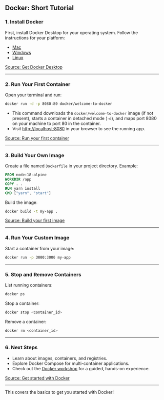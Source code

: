 ## Docker: Short Tutorial

### 1. Install Docker

First, install Docker Desktop for your operating system. Follow the instructions for your platform:
- [Mac](https://docs.docker.com/desktop/setup/install/mac-install)
- [Windows](https://docs.docker.com/desktop/setup/install/windows-install)
- [Linux](https://docs.docker.com/desktop/setup/install/linux/)

[Source: Get Docker Desktop](https://docs.docker.com/get-started/introduction/get-docker-desktop/)

---

### 2. Run Your First Container

Open your terminal and run:

```bash
docker run -d -p 8080:80 docker/welcome-to-docker
```

- This command downloads the `docker/welcome-to-docker` image (if not present), starts a container in detached mode (`-d`), and maps port 8080 on your machine to port 80 in the container.
- Visit [http://localhost:8080](http://localhost:8080) in your browser to see the running app.

[Source: Run your first container](https://docs.docker.com/get-started/introduction/get-docker-desktop/)

---

### 3. Build Your Own Image

Create a file named `Dockerfile` in your project directory. Example:

```dockerfile
FROM node:18-alpine
WORKDIR /app
COPY . .
RUN yarn install
CMD ["yarn", "start"]
```

Build the image:

```bash
docker build -t my-app .
```

[Source: Build your first image](https://docs.docker.com/get-started/introduction/build-and-push-first-image/)

---

### 4. Run Your Custom Image

Start a container from your image:

```bash
docker run -p 3000:3000 my-app
```

---

### 5. Stop and Remove Containers

List running containers:

```bash
docker ps
```

Stop a container:

```bash
docker stop <container_id>
```

Remove a container:

```bash
docker rm <container_id>
```

---

### 6. Next Steps

- Learn about images, containers, and registries.
- Explore Docker Compose for multi-container applications.
- Check out the [Docker workshop](https://docs.docker.com/get-started/workshop/) for a guided, hands-on experience.

[Source: Get started with Docker](https://docs.docker.com/get-started/introduction/)

---

This covers the basics to get you started with Docker!
